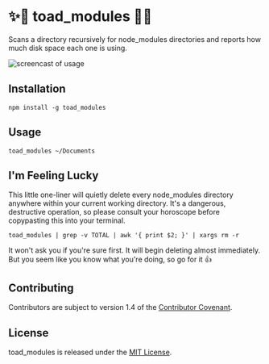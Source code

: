✨🍄 toad_modules 🍄✨
=======================

Scans a directory recursively for node_modules directories and reports how much
disk space each one is using.

![screencast of usage](https://github.com/hnrysmth/toad_modules/raw/master/demo.gif)

Installation
------------

```
npm install -g toad_modules
```

Usage
-----

```
toad_modules ~/Documents
```

I'm Feeling Lucky
-----------------

This little one-liner will quietly delete every node_modules directory anywhere
within your current working directory. It's a dangerous, destructive operation,
so please consult your horoscope before copypasting this into your terminal.

```
toad_modules | grep -v TOTAL | awk '{ print $2; }' | xargs rm -r
```

It won't ask you if you're sure first. It will begin deleting almost immediately.
But you seem like you know what you're doing, so go for it 👍

Contributing
------------

Contributors are subject to version 1.4 of the [Contributor Covenant].

License
-------

toad_modules is released under the [MIT License].

[Contributor Covenant]: https://www.contributor-covenant.org/version/1/4/code-of-conduct.html
[MIT License]: http://www.opensource.org/licenses/MIT
